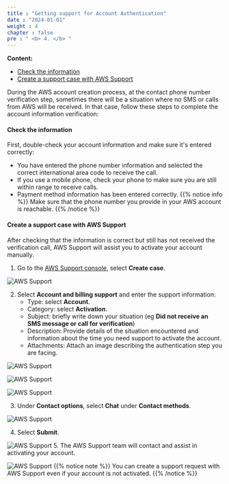 ```yaml
---
title : "Getting support for Account Authentication"
date : "2024-01-01"
weight : 4 
chapter : false
pre : " <b> 4. </b> "
---
```


**Content:**
- [Check the information](#check-the-information)
- [Create a support case with AWS Support](#create-a-support-case-with-aws-support)

During the AWS account creation process, at the contact phone number verification step, sometimes there will be a situation where no SMS or calls from AWS will be received. In that case, follow these steps to complete the account information verification:

#### Check the information

First, double-check your account information and make sure it's entered correctly:
- You have entered the phone number information and selected the correct international area code to receive the call.
- If you use a mobile phone, check your phone to make sure you are still within range to receive calls.
- Payment method information has been entered correctly.
{{% notice info %}}
Make sure that the phone number you provide in your AWS account is reachable.
{{% /notice %}}

#### Create a support case with AWS Support

After checking that the information is correct but still has not received the verification call, AWS Support will assist you to activate your account manually.

1. Go to the [AWS Support console](https://aws.amazon.com/support/), select **Create case**.

![AWS Support](/images/4/0001.png?featherlight=false&width=90pc)

2. Select **Account and billing support** and enter the support information:
   - Type: select **Account**.
   - Category: select **Activation**.
   - Subject: briefly write down your situation (eg **Did not receive an SMS message or call for verification**)
   - Description: Provide details of the situation encountered and information about the time you need support to activate the account.
   - Attachments: Attach an image describing the authentication step you are facing.

![AWS Support](/images/4/0002.png?featherlight=false&width=90pc)

![AWS Support](/images/4/0003.png?featherlight=false&width=90pc)

![AWS Support](/images/4/0004.png?featherlight=false&width=90pc)

3. Under **Contact options**, select **Chat** under **Contact methods**.

![AWS Support](/images/4/0005.png?featherlight=false&width=90pc)

4. Select **Submit**.

![AWS Support](/images/4/0006.png?featherlight=false&width=90pc)
5. The AWS Support team will contact and assist in activating your account.

![AWS Support](/images/4/0007.png?featherlight=false&width=90pc)
{{% notice note %}}
You can create a support request with AWS Support even if your account is not activated.
{{% /notice %}}
